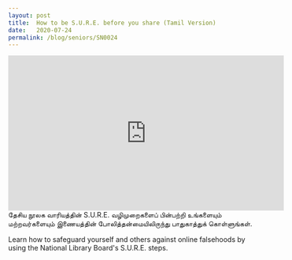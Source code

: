 ```yaml
---
layout: post
title:  How to be S.U.R.E. before you share (Tamil Version)
date:   2020-07-24
permalink: /blog/seniors/SN0024
---
```


<iframe width="560" height="315" src="https://www.youtube.com/embed/u_A8JoOeMkA" frameborder="0" allow="accelerometer; autoplay; encrypted-media; gyroscope; picture-in-picture" allowfullscreen></iframe>
தேசிய நூலக வாரியத்தின் S.U.R.E. வழிமுறைகளைப் பின்பற்றி உங்களையும் மற்றவர்களையும் இணையத்தின் போலித்தன்மையிலிருந்து பாதுகாத்துக் கொள்ளுங்கள்.

Learn how to safeguard yourself and others against online falsehoods by using the National Library Board's S.U.R.E. steps.

